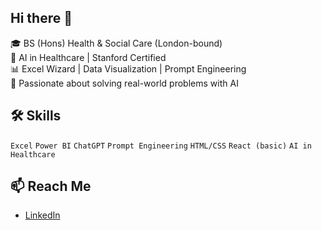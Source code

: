 
## Hi there 👋

<!--
##**yakshchopra025/yakshchopra025** is a ✨ _special_ ✨ repository because its `README.md` (this file) appears on your GitHub profile.
-->

🎓 BS (Hons) Health & Social Care (London-bound)  
🧠 AI in Healthcare | Stanford Certified  
📊 Excel Wizard | Data Visualization | Prompt Engineering  
🎯 Passionate about solving real-world problems with AI

## 🛠 Skills
`Excel` `Power BI` `ChatGPT` `Prompt Engineering` `HTML/CSS` `React (basic)` `AI in Healthcare`

## 📫 Reach Me
- [LinkedIn](https://www.linkedin.com/in/yaksh-chopra-68a261245)
